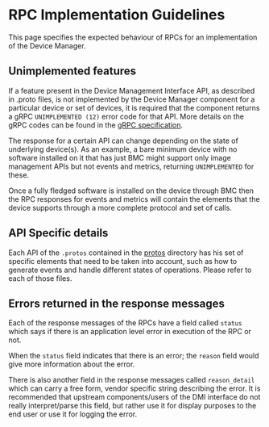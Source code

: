 # RPC Implementation Guidelines

This page specifies the expected behaviour of RPCs for an implementation of the Device Manager.

## Unimplemented features

If a feature present in the Device Management Interface API, as described in .proto files, is not implemented by the
Device Manager component for a particular device or set of devices, it is required that the component returns a
gRPC `UNIMPLEMENTED (12)` error code for that API. More details on the gRPC codes can be found in
the [gRPC specification](https://grpc.github.io/grpc/core/md_doc_statuscodes.html).

The response for a certain API can change depending on the state of underlying device(s). As an example,
a bare minimum device with no software installed on it that has just BMC might support only image management APIs but
not events and metrics, returning `UNIMPLEMENTED` for these.

Once a fully fledged software is installed on the device through BMC then the RPC responses for events and metrics will
contain the elements that the device supports through a more complete protocol and set of calls.

## API Specific details

Each API of the `.protos` contained in the [protos](../protos/) directory has his set of specific elements that
need to be taken into account, such as how to generate events and handle different states of operations.
Please refer to each of those files.

## Errors returned in the response messages

Each of the response messages of the RPCs have a field called `status` which says if there is an application level error in execution of the RPC or not.

When the `status` field indicates that there is an error; the `reason` field would give more information about the error.

There is also another field in the response messages called `reason_detail` which can carry a free form, vendor specific string describing the error. It is recommended that upstream components/users of the DMI interface do not really interpret/parse this field, but rather use it for display purposes to the end user or use it for logging the error.
